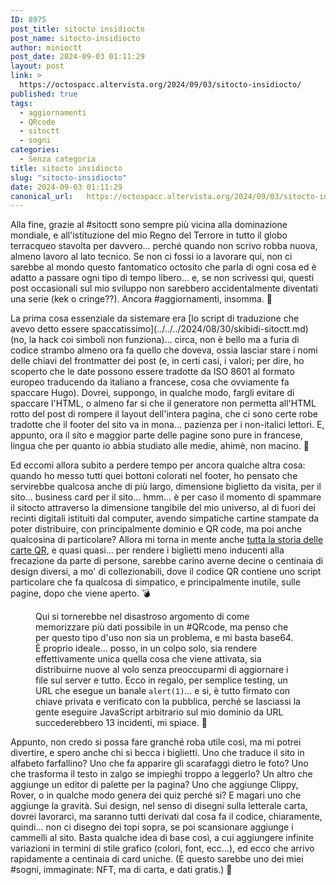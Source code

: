 ```yaml
---
ID: 8975
post_title: sitocto insidiocto
post_name: sitocto-insidiocto
author: minioctt
post_date: 2024-09-03 01:11:29
layout: post
link: >
  https://octospacc.altervista.org/2024/09/03/sitocto-insidiocto/
published: true
tags:
  - aggiornamenti
  - QRcode
  - sitoctt
  - sogni
categories:
  - Senza categoria
title: sitocto insidiocto
slug: "sitocto-insidiocto"
date: 2024-09-03 01:11:29
canonical_url:   https://octospacc.altervista.org/2024/09/03/sitocto-insidiocto/
---
```

<!-- wp:paragraph -->
<p markdown="1">Alla fine, grazie al #sitoctt sono sempre più vicina alla dominazione mondiale, e all'istituzione del mio Regno del Terrore in tutto il globo terracqueo stavolta per davvero... perché quando non scrivo robba nuova, almeno lavoro al lato tecnico. Se non ci fossi io a lavorare qui, non ci sarebbe al mondo questo fantomatico octosito che parla di ogni cosa ed è adatto a passare ogni tipo di tempo libero... e, se non scrivessi qui, questi post occasionali sul mio sviluppo non sarebbero accidentalmente diventati una serie (kek o cringe??). Ancora #aggiornamenti, insomma. 🤗️</p>
<!-- /wp:paragraph -->

<!-- wp:paragraph -->
<p markdown="1">La prima cosa essenziale da sistemare era [lo script di traduzione che avevo detto essere spaccatissimo](../../../2024/08/30/skibidi-sitoctt.md) (no, la hack coi simboli non funziona)... circa, non è bello ma a furia di codice strambo almeno ora fa quello che doveva, ossia lasciar stare i nomi delle chiavi del frontmatter dei post (e, in certi casi, i valori; per dire, ho scoperto che le date possono essere tradotte da ISO 8601 al formato europeo traducendo da italiano a francese, cosa che ovviamente fa spaccare Hugo). Dovrei, suppongo, in qualche modo, fargli evitare di spaccare l'HTML, o almeno far si che il generatore non permetta all'HTML rotto del post di rompere il layout dell'intera pagina, che ci sono certe robe tradotte che il footer del sito va in mona... pazienza per i non-italici lettori. E, appunto, ora il sito e maggior parte delle pagine sono pure in francese, lingua che per quanto io abbia studiato alle medie, ahimè, non macino. 🤤️</p>
<!-- /wp:paragraph -->

<!-- wp:paragraph -->
<p markdown="1">Ed eccomi allora subito a perdere tempo per ancora qualche altra cosa: quando ho messo tutti quei bottoni colorati nel footer, ho pensato che servirebbe qualcosa anche di più largo, dimensione biglietto da visita, per il sito... business card per il sito... hmm... è per caso il momento di spammare il sitocto attraverso la dimensione tangibile del mio universo, al di fuori dei recinti digitali istituiti dal computer, avendo simpatiche cartine stampate da poter distribuire, con principalmente dominio e QR code, ma poi anche qualcosina di particolare? Allora mi torna in mente anche <a href="https://sitoctt.octt.eu.org/it/miscellanea/Carte-QR/">tutta la storia delle carte QR</a>, e quasi quasi... per rendere i biglietti meno inducenti alla frecazione da parte di persone, sarebbe carino averne decine o centinaia di design diversi, a mo' di collezionabili, dove il codice QR contiene uno script particolare che fa qualcosa di simpatico, e principalmente inutile, sulle pagine, dopo che viene aperto. 💣️</p>
<!-- /wp:paragraph -->

<!-- wp:paragraph -->
<p markdown="1"></p>
<!-- /wp:paragraph -->

<!-- wp:image {"id":8976,"sizeSlug":"full","linkDestination":"none"} -->
<figure class="wp-block-image size-full"><img src="https://octospacc.github.io/microblog-mirror/assets/uploads/2024/09/image.png" alt="" class="wp-image-8976"/><figcaption class="wp-element-caption">Qui si tornerebbe nel disastroso argomento di come memorizzare più dati possibile in un #QRcode, ma penso che per questo tipo d'uso non sia un problema, e mi basta base64. È proprio ideale... posso, in un colpo solo, sia rendere effettivamente unica quella cosa che viene attivata, sia distribuirne nuove al volo senza preoccuparmi di aggiornare i file sul server e tutto. Ecco in regalo, per semplice testing, un URL che esegue un banale <code>alert(1)</code>... e si, è tutto firmato con chiave privata e verificato con la pubblica, perché se lasciassi la gente eseguire JavaScript arbitrario sul mio dominio da URL succederebbero 13 incidenti, mi spiace. 👿️</figcaption></figure>
<!-- /wp:image -->

<!-- wp:paragraph -->
<p markdown="1"></p>
<!-- /wp:paragraph -->

<!-- wp:paragraph -->
<p markdown="1">Appunto, non credo si possa fare granché roba utile così, ma mi potrei divertire, e spero anche chi si becca i biglietti. Uno che traduce il sito in alfabeto farfallino? Uno che fa apparire gli scarafaggi dietro le foto? Uno che trasforma il testo in zalgo se impieghi troppo a leggerlo? Un altro che aggiunge un editor di palette per la pagina? Uno che aggiunge Clippy, Rover, o in qualche modo genera dei quiz perché si? E magari uno che aggiunge la gravità. Sui design, nel senso di disegni sulla letterale carta, dovrei lavorarci, ma saranno tutti derivati dal cosa fa il codice, chiaramente, quindi... non ci disegno dei topi sopra, se poi scansionare aggiunge i cammelli al sito. Basta qualche idea di base così, a cui aggiungere infinite variazioni in termini di stile grafico (colori, font, ecc...), ed ecco che arrivo rapidamente a centinaia di card uniche. (E questo sarebbe uno dei miei #sogni, immaginate: NFT, ma di carta, e dati gratis.) 💫️</p>
<!-- /wp:paragraph -->